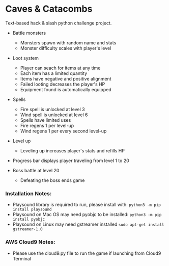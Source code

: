 # Caves & Catacombs
Text-based hack & slash python challenge project. 
* Battle monsters
  * Monsters spawn with random name and stats
  * Monster difficulty scales with player's level

* Loot system
  * Player can seach for items at any time
  * Each item has a limited quantity
  * Items have negative and positive alignment
  * Failed looting decreases the player's HP
  * Equipment found is automatically equipped

* Spells
  * Fire spell is unlocked at level 3
  * Wind spell is unlocked at level 6
  * Spells have limited uses
  * Fire regens 1 per level-up
  * Wind regens 1 per every second level-up

* Level up
  * Leveling up increases player's stats and refills HP

* Progress bar displays player traveling from level 1 to 20

* Boss battle at level 20
  * Defeating the boss ends game

### Installation Notes:
* Playsound library is required to run, please install with:
`python3 -m pip install playsound`
* Playsound on Mac OS may need pyobjc to be installed:
`python3 -m pip install pyobjc`
* Playsound on Linux may need gstreamer installed
`sudo apt-get install gstreamer-1.0`

### AWS Cloud9 Notes:
* Please use the cloud9.py file to run the game if launching from Cloud9 Terminal
